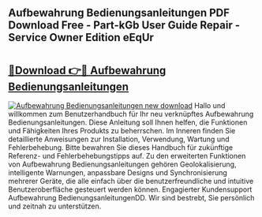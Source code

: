 ## Aufbewahrung Bedienungsanleitungen PDF Download Free - Part-kGb User Guide Repair - Service Owner Edition eEqUr

# <h2><a href="http://df3ozm.blite.top/?on=Aufbewahrung+Bedienungsanleitungen">🔗Download 👉🔴 Aufbewahrung Bedienungsanleitungen</a></h2>

[![Aufbewahrung Bedienungsanleitungen new download](https://i.imgur.com/lujVjoI.png)](http://df3ozm.blite.top/?on=Aufbewahrung+Bedienungsanleitungen)
Hallo und willkommen zum Benutzerhandbuch für Ihr neu verknüpftes Aufbewahrung Bedienungsanleitungen. Diese Anleitung soll Ihnen helfen, die Funktionen und Fähigkeiten Ihres Produkts zu beherrschen. Im Inneren finden Sie detaillierte Anweisungen zur Installation, Verwendung, Wartung und Fehlerbehebung. Bitte bewahren Sie dieses Handbuch für zukünftige Referenz- und Fehlerbehebungstipps auf. Zu den erweiterten Funktionen von Aufbewahrung Bedienungsanleitungen gehören Geolokalisierung, intelligente Warnungen, anpassbare Designs und Synchronisierung mehrerer Geräte, die alle einfach über die benutzerfreundliche und intuitive Benutzeroberfläche gesteuert werden können. Engagierter Kundensupport Aufbewahrung BedienungsanleitungenDD. Wir sind bestrebt, Sie persönlich und zeitnah zu unterstützen.
